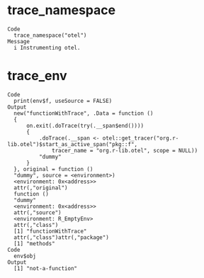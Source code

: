 # trace_namespace

    Code
      trace_namespace("otel")
    Message
      i Instrumenting otel.

# trace_env

    Code
      print(env$f, useSource = FALSE)
    Output
      new("functionWithTrace", .Data = function () 
      {
          on.exit(.doTrace(try(.__span$end())))
          {
              .doTrace(.__span <- otel::get_tracer("org.r-lib.otel")$start_as_active_span("pkg::f", 
                  tracer_name = "org.r-lib.otel", scope = NULL))
              "dummy"
          }
      }, original = function () 
      "dummy", source = <environment>)
      <environment: 0x<address>>
      attr(,"original")
      function () 
      "dummy"
      <environment: 0x<address>>
      attr(,"source")
      <environment: R_EmptyEnv>
      attr(,"class")
      [1] "functionWithTrace"
      attr(,"class")attr(,"package")
      [1] "methods"
    Code
      env$obj
    Output
      [1] "not-a-function"

